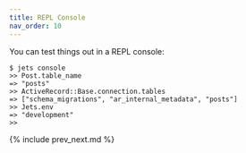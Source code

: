 ```yaml
---
title: REPL Console
nav_order: 10
---
```


You can test things out in a REPL console:

    $ jets console
    >> Post.table_name
    => "posts"
    >> ActiveRecord::Base.connection.tables
    => ["schema_migrations", "ar_internal_metadata", "posts"]
    >> Jets.env
    => "development"
    >>

{% include prev_next.md %}